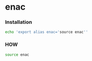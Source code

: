 # enac

### Installation
```bash
echo 'export alias enac='source enac''
```

### HOW
```bash
source enac
```


